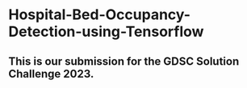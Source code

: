 # Hospital-Bed-Occupancy-Detection-using-Tensorflow

## This is our submission for the GDSC Solution Challenge 2023.
